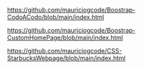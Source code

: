 
https://github.com/mauriciogcode/Boostrap-CodoACodo/blob/main/index.html

https://github.com/mauriciogcode/Boostrap-CustomHomePage/blob/main/index.html

https://github.com/mauriciogcode/CSS-StarbucksWebpage/blob/main/index.html

